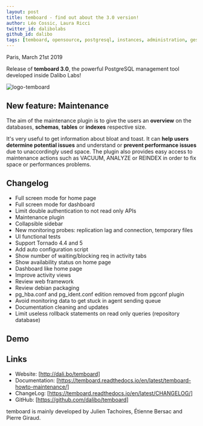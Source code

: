 ```yaml
---
layout: post
title: temboard - find out about the 3.0 version!
author: Léo Cossic, Laura Ricci
twitter_id: dalibolabs
github_id: dalibo
tags: [temboard, opensource, postgresql, instances, administration, gestion, manage, supervision, manager, outil, tool, software, version, 3.0]
---
```


Paris, March 21st 2019

Release of **temboard 3.0**, the powerful PostgreSQL management tool developed inside Dalibo Labs!

<!--MORE-->

![logo-temboard](https://raw.githubusercontent.com/dalibo/blog/gh-pages/img/temboard-bandeau-orange-catchphrase-ombre.png)


## New feature: Maintenance

The aim of the maintenance plugin is to give the users an **overview** on the databases, **schemas**, **tables** or **indexes** respective size.

It's very useful to get information about bloat and toast. It can **help users determine potential issues** and understand or **prevent performance issues** due to unaccordingly used space. The plugin also provides easy access to maintenance actions such as VACUUM, ANALYZE or REINDEX in order to fix space or performances problems.

## Changelog

   * Full screen mode for home page 
   * Full screen mode for dashboard 
   * Limit double authentication to not read only APIs 
   * Maintenance plugin 
   * Collapsible sidebar 
   * New monitoring probes: replication lag and connection, temporary files 
   * UI functional tests 
   * Support Tornado 4.4 and 5 
   * Add auto configuration script 
   * Show number of waiting/blocking req in activity tabs 
   * Show availability status on home page 
   * Dashboard like home page 
   * Improve activity views 
   * Review web framework 
   * Review debian packaging 
   * pg_hba.conf and pg_ident.conf edition removed from pgconf plugin 
   * Avoid monitoring data to get stuck in agent sending queue 
   * Documentation cleaning and updates 
   * Limit useless rollback statements on read only queries (repository database)

## Demo

## Links
  * Website: [http://dali.bo/temboard] 
  * Documentation: [https://temboard.readthedocs.io/en/latest/temboard-howto-maintenance/] 
  * ChangeLog: [https://temboard.readthedocs.io/en/latest/CHANGELOG/] 
  * GitHub: [https://github.com/dalibo/temboard] 


temboard is mainly developed by Julien Tachoires, Étienne Bersac and Pierre Giraud.
